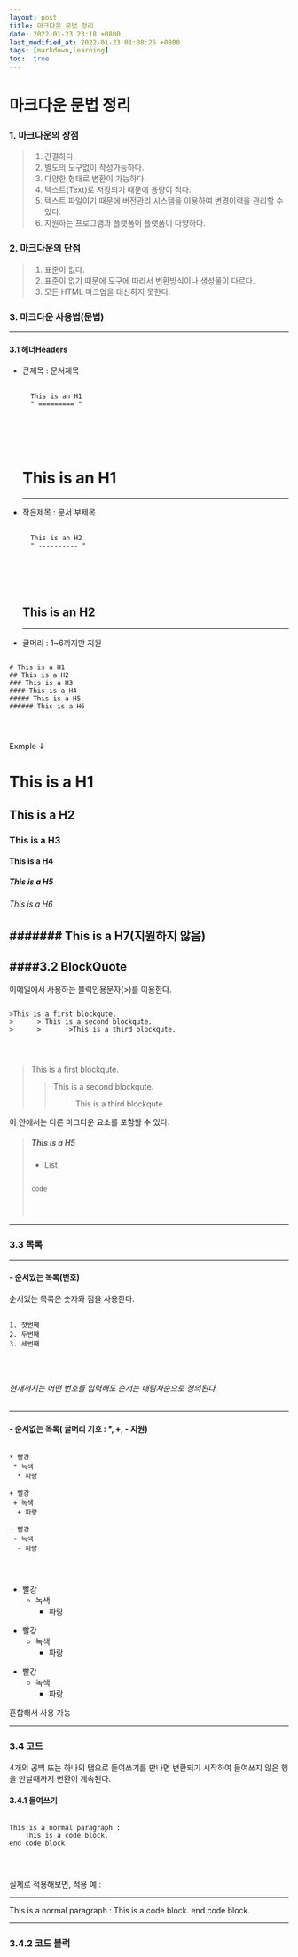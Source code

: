 ```yaml
---
layout: post
title: 마크다운 문법 정리
date: 2022-01-23 23:18 +0800
last_modified_at: 2022-01-23 01:08:25 +0800
tags: [markdown,learning]
toc:  true
---
```


마크다운 문법 정리 
===
### 1. 마크다운의 장점
>1. 간결하다.
>2. 별도의 도구없이 작성가능하다.
>3. 다양한 형태로 변환이 가능하다.
>4. 텍스트(Text)로 저장되기 때문에 용량이 적다.
>5. 텍스트 파일이기 때문에 버전관리 시스템을 이용하여 변경이력을 관리할 수 있다.
>6. 지원하는 프로그램과 플랫폼이 플랫폼이 다양하다.
### 2. 마크다운의 단점
>1. 표준이 없다.
>2. 표준이 없기 때문에 도구에 따라서 변환방식이나 생성물이 다르다.
>3. 모든 HTML 마크업을 대신하지 못한다.

### 3. 마크다운 사용법(문법)
---
#### 3.1 헤더Headers
- 큰제목 : 문서제목
    <pre>
    <code>
    This is an H1
    " ========= "
    </pre>
    </code>

    This is an H1
    ===
    ---
- 작은제목 : 문서 부제목
    <pre>
    <code>
    This is an H2
    " ---------- "
    </pre>
    </code>

    This is an H2
    --- 
    ---
- 글머리 : 1~6까지만 지원
<pre>
<code>
# This is a H1
## This is a H2
### This is a H3
#### This is a H4
##### This is a H5
###### This is a H6
</pre>
</code>

Exmple ↓
# This is a H1
## This is a H2
### This is a H3
#### This is a H4
##### This is a H5
###### This is a H6
####### This is a H7(지원하지 않음)
---
####3.2 BlockQuote
---
이메일에서 사용하는 블럭인용문자(>)를 이용한다.
<pre>
<code>
>This is a first blockqute.
>      > This is a second blockqute.
>      >       >This is a third blockqute.
</pre>
</code>

> This is a first blockqute.
> >This is a second blockqute.
> > >This is a third blockqute.

이 안에서는 다른 마크다운 요소를 포함할 수 있다.
>##### This is a H5
> - List
> <pre>
> <code>
> code
> </pre>
> </code>
---

### 3.3 목록
---
#### - 순서있는 목록(번호)
순서있는 목록은 숫자와 점을 사용한다.
<pre>
<code>
1. 첫번째
2. 두번째
3. 세번째
</pre>
</code>

###### 현재까지는 어떤 번호를 입력해도 순서는 내림차순으로 정의된다.
---
#### - 순서없는 목록( 글머리 기호 : *, +, - 지원)
<pre>
<code>
* 빨강
 * 녹색
  * 파랑

+ 빨강
 + 녹색
  + 파랑

- 빨강 
 - 녹색
  - 파랑
</pre>
</code>

* 빨강
   * 녹색
     * 파랑

+ 빨강
  + 녹색
    + 파랑

- 빨강
  - 녹색
    - 파랑

혼합해서 사용 가능

---
### 3.4 코드
4개의 공백 또는 하나의 탭으로 들여쓰기를 만나면 변환되기 시작하여 들여쓰지 않은 행을 만날때까지 변환이 계속된다.
#### 3.4.1 들여쓰기
<pre>
<code>
This is a normal paragraph :
    This is a code block.
end code block.
</pre>
</code>

실제로 적용해보면, 
적용 예 :

---
This is a normal paragraph : 
    This is a code block.
end code block.

---
### 3.4.2 코드 블럭